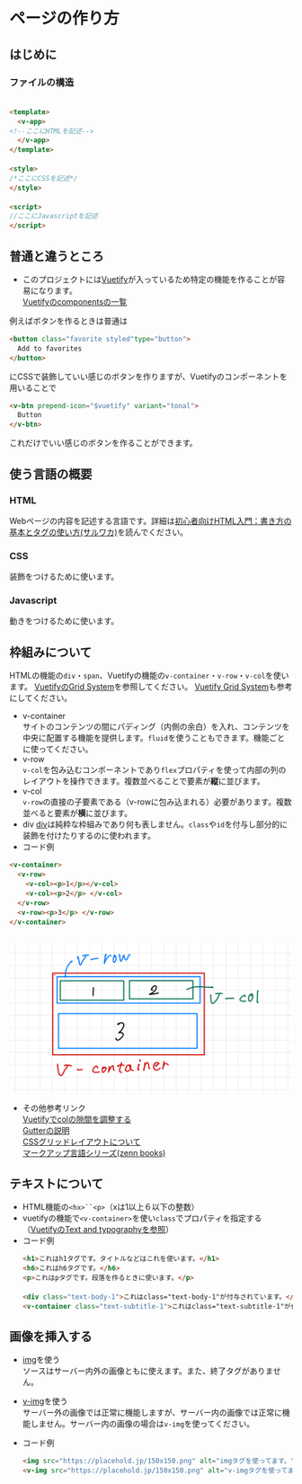 # ページの作り方

## はじめに

### ファイルの構造

```html

<template>
  <v-app>
<!--ここにHTMLを記述-->
  </v-app>
</template>

<style>
/*ここにCSSを記述*/
</style>

<script>
//ここにJavascriptを記述
</script>


```

## 普通と違うところ

- このプロジェクトには[Vuetify](https://vuetifyjs.com/en/)が入っているため特定の機能を作ることが容易になります。  
[Vuetifyのcomponentsの一覧](https://vuetifyjs.com/en/components/all/)  

例えばボタンを作るときは普通は
```html
<button class="favorite styled"type="button">
  Add to favorites
</button>
```
にCSSで装飾していい感じのボタンを作りますが、Vuetifyのコンポーネントを用いることで
```html
<v-btn prepend-icon="$vuetify" variant="tonal">
  Button
</v-btn>
```
これだけでいい感じのボタンを作ることができます。

## 使う言語の概要
### HTML
Webページの内容を記述する言語です。詳細は[初心者向けHTML入門：書き方の基本とタグの使い方(サルワカ)](https://saruwakakun.com/html-css/basic/html)を読んでください。

### CSS
装飾をつけるために使います。

### Javascript
動きをつけるために使います。

## 枠組みについて

HTMLの機能の`div`・`span`、Vuetifyの機能の`v-container`・`v-row`・`v-col`を使います。
[VuetifyのGrid System](https://vuetifyjs.com/en/components/grids/)を参照してください。
[Vuetify Grid System](https://comfortdesignlab.github.io/about/vuetify/grid-system)も参考にしてください。
- v-container  
  サイトのコンテンツの間にパディング（内側の余白）を入れ、コンテンツを中央に配置する機能を提供します。`fluid`を使うこともできます。機能ごとに使ってください。
- v-row  
  `v-col`を包み込むコンポーネントであり`flex`プロパティを使って内部の列のレイアウトを操作できます。複数並べることで要素が**縦**に並びます。
- v-col  
  `v-row`の直接の子要素である（v-rowに包み込まれる）必要があります。複数並べると要素が**横**に並びます。  
- div
  [div](https://developer.mozilla.org/ja/docs/Web/HTML/Element/div)は純粋な枠組みであり何も表しません。`class`や`id`を付与し部分的に装飾を付けたりするのに使われます。
- コード例
```html
<v-container>
  <v-row>
    <v-col><p>1</p></v-col>
    <v-col><p>2</p> </v-col>
  </v-row>
  <v-row><p>3</p> </v-row>
</v-container>
  
```  
![](sources/images/IMG_2851D2D68AAA-1.jpeg)
  
- その他参考リンク  
[Vuetifyでcolの隙間を調整する](https://zenn.dev/code_diver/articles/1073c6dcbd776f)  
[Gutterの説明](https://getbootstrap.jp/docs/5.0/layout/gutters/)  
[CSSグリッドレイアウトについて](https://zenn.dev/arisa_dev/books/markup-lesson6)  
[マークアップ言語シリーズ(zenn books)](https://zenn.dev/arisa_dev?tab=books)


## テキストについて
- HTML機能の`<hx>``<p>`（xは1以上６以下の整数）
- vuetifyの機能で`<v-container>`を使い`class`でプロパティを指定する（[VuetifyのText and typographyを参照](https://vuetifyjs.com/en/styles/text-and-typography/)）
- コード例
  ```html
  <h1>これはh1タグです。タイトルなどはこれを使います。</h1>
  <h6>これはh6タグです。</h6>
  <p>これはpタグです。段落を作るときに使います。</p>

  <div class="text-body-1">これはclass="text-body-1"が付与されています。</div>
  <v-container class="text-subtitle-1">これはclass="text-subtitle-1"が付与されています。</v-container>
  ```

## 画像を挿入する
- [img](https://developer.mozilla.org/ja/docs/Web/HTML/Element/img)を使う  
  ソースはサーバー内外の画像ともに使えます。また、終了タグがありません。
- [v-img](https://vuetifyjs.com/en/components/images/)を使う  
  サーバー外の画像では正常に機能しますが、サーバー内の画像では正常に機能しません。サーバー内の画像の場合は`v-img`を使ってください。

- コード例
  ```html
  <img src="https://placehold.jp/150x150.png" alt="imgタグを使ってます。">
  <v-img src="https://placehold.jp/150x150.png" alt="v-imgタグを使ってます。"></v-img>
  ```
  
## 